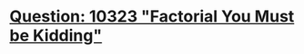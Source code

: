 [Question: 10323 "Factorial You Must be Kidding"](http://uva.onlinejudge.org/external/103/10323.html)
===
